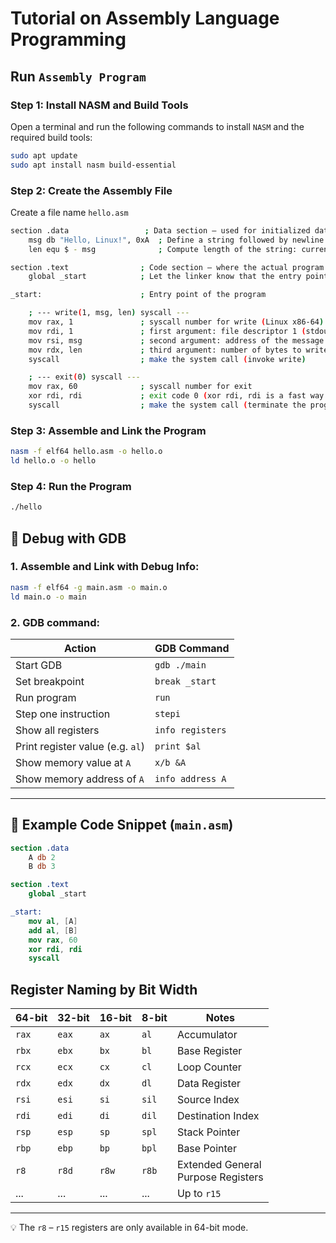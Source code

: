 # Tutorial on Assembly Language Programming

## Run `Assembly Program`
### Step 1: Install NASM and Build Tools
Open a terminal and run the following commands to install `NASM` and the required build tools:
```bash
sudo apt update
sudo apt install nasm build-essential
```

### Step 2: Create the Assembly File
Create a file name `hello.asm`


```bash
section .data                 ; Data section — used for initialized data like strings
    msg db "Hello, Linux!", 0xA  ; Define a string followed by newline (0xA = LF = '\n')
    len equ $ - msg              ; Compute length of the string: current position ($) - start of msg

section .text                ; Code section — where the actual program instructions go
    global _start            ; Let the linker know that the entry point is called _start

_start:                      ; Entry point of the program

    ; --- write(1, msg, len) syscall ---
    mov rax, 1               ; syscall number for write (Linux x86-64)
    mov rdi, 1               ; first argument: file descriptor 1 (stdout)
    mov rsi, msg             ; second argument: address of the message to print
    mov rdx, len             ; third argument: number of bytes to write
    syscall                  ; make the system call (invoke write)

    ; --- exit(0) syscall ---
    mov rax, 60              ; syscall number for exit
    xor rdi, rdi             ; exit code 0 (xor rdi, rdi is a fast way to set rdi = 0)
    syscall                  ; make the system call (terminate the program)
```

### Step 3: Assemble and Link the Program
```bash
nasm -f elf64 hello.asm -o hello.o
ld hello.o -o hello
```

### Step 4: Run the Program
```bash
./hello
```

## 🐞 Debug with GDB
### 1. Assemble and Link with Debug Info:
```bash
nasm -f elf64 -g main.asm -o main.o
ld main.o -o main
```
### 2. GDB command:
| Action                       | GDB Command              |
|-----------------------------|--------------------------|
| Start GDB                   | `gdb ./main`         |
| Set breakpoint              | `break _start`           |
| Run program                 | `run`                    |
| Step one instruction        | `stepi`                  |
| Show all registers          | `info registers`         |
| Print register value (e.g. `al`) | `print $al`             |
| Show memory value at `A`    | `x/b &A`                 |
| Show memory address of `A`  | `info address A`         |
---

## 📄 Example Code Snippet (`main.asm`)

```nasm
section .data
    A db 2
    B db 3

section .text
    global _start

_start:
    mov al, [A]
    add al, [B]
    mov rax, 60
    xor rdi, rdi
    syscall
```


## Register Naming by Bit Width
|64-bit|32-bit|16-bit|8-bit|Notes|
|------|------|------|-----|-----|
|`rax`|`eax`|`ax`|`al`|Accumulator|
|`rbx`|`ebx`|`bx`|`bl`|Base Register|
|`rcx`|`ecx`|`cx`|`cl`|Loop Counter|
|`rdx`|`edx`|`dx`|`dl`|Data Register|
|`rsi`|`esi`|`si`|`sil`|Source Index|
|`rdi`|`edi`|`di`|`dil`|Destination Index|
|`rsp`|`esp`|`sp`|`spl`|Stack Pointer|
|`rbp`|`ebp`|`bp`|`bpl`|Base Pointer|
|`r8`|`r8d`|`r8w`|`r8b`|Extended General<br>Purpose Registers|
|...|...|...|...|Up to `r15`|
---
💡 The `r8` – `r15` registers are only available in 64-bit mode.


